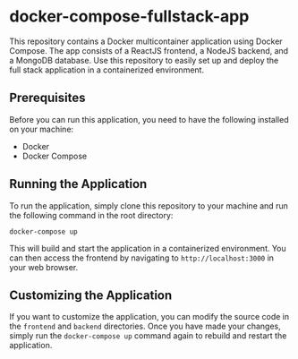 # docker-compose-fullstack-app

This repository contains a Docker multicontainer application using Docker Compose. The app consists of a ReactJS frontend, a NodeJS backend, and a MongoDB database. Use this repository to easily set up and deploy the full stack application in a containerized environment.

## Prerequisites

Before you can run this application, you need to have the following installed on your machine:

- Docker
- Docker Compose

## Running the Application

To run the application, simply clone this repository to your machine and run the following command in the root directory:

`docker-compose up`


This will build and start the application in a containerized environment. You can then access the frontend by navigating to `http://localhost:3000` in your web browser.

## Customizing the Application

If you want to customize the application, you can modify the source code in the `frontend` and `backend` directories. Once you have made your changes, simply run the `docker-compose up` command again to rebuild and restart the application.

